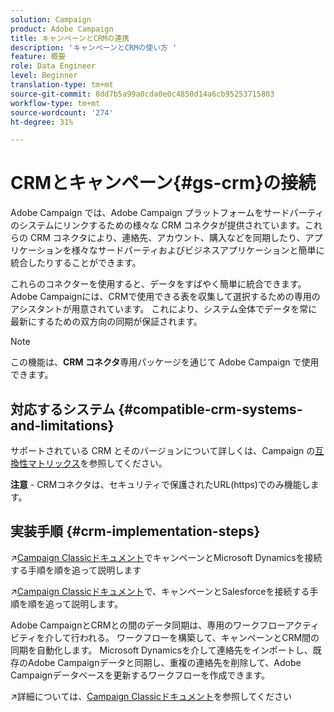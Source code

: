 ```yaml
---
solution: Campaign
product: Adobe Campaign
title: キャンペーンとCRMの連携
description: 'キャンペーンとCRMの使い方 '
feature: 概要
role: Data Engineer
level: Beginner
translation-type: tm+mt
source-git-commit: 8dd7b5a99a0cda0e0c4850d14a6cb95253715803
workflow-type: tm+mt
source-wordcount: '274'
ht-degree: 31%

---
```


# CRMとキャンペーン{#gs-crm}の接続

Adobe Campaign では、Adobe Campaign プラットフォームをサードパーティのシステムにリンクするための様々な CRM コネクタが提供されています。これらの CRM コネクタにより、連絡先、アカウント、購入などを同期したり、アプリケーションを様々なサードパーティおよびビジネスアプリケーションと簡単に統合したりすることができます。

これらのコネクターを使用すると、データをすばやく簡単に統合できます。Adobe Campaignには、CRMで使用できる表を収集して選択するための専用のアシスタントが用意されています。 これにより、システム全体でデータを常に最新にするための双方向の同期が保証されます。

>[!NOTE]
>
>この機能は、**CRM コネクタ**&#x200B;専用パッケージを通じて Adobe Campaign で使用できます。

## 対応するシステム {#compatible-crm-systems-and-limitations}

サポートされている CRM とそのバージョンについて詳しくは、Campaign の[互換性マトリックス](../start/compatibility-matrix.md)を参照してください。

**注意** - CRMコネクタは、セキュリティで保護されたURL(https)でのみ機能します。

## 実装手順 {#crm-implementation-steps}

:arrow_upper_right:[Campaign Classicドキュメント](https://experienceleague.adobe.com/docs/campaign-classic/using/getting-started/connectors/crm-connectors/crm-ms-dynamics.html?lang=en#microsoft-dynamics-implementation-steps)でキャンペーンとMicrosoft Dynamicsを接続する手順を順を追って説明します

:arrow_upper_right:[Campaign Classicドキュメント](https://experienceleague.adobe.com/docs/campaign-classic/using/getting-started/connectors/crm-connectors/crm-sfdc.html?lang=en#getting-started)で、キャンペーンとSalesforceを接続する手順を順を追って説明します。


Adobe CampaignとCRMとの間のデータ同期は、専用のワークフローアクティビティを介して行われる。 ワークフローを構築して、キャンペーンとCRM間の同期を自動化します。 Microsoft Dynamicsを介して連絡先をインポートし、既存のAdobe Campaignデータと同期し、重複の連絡先を削除して、Adobe Campaignデータベースを更新するワークフローを作成できます。

:arrow_upper_right:詳細については、[Campaign Classicドキュメント](https://experienceleague.adobe.com/docs/campaign-classic/using/getting-started/connectors/crm-connectors/crm-data-sync.html?lang=en#getting-started)を参照してください

